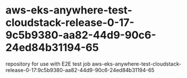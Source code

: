 # aws-eks-anywhere-test-cloudstack-release-0-17-9c5b9380-aa82-44d9-90c6-24ed84b31194-65
repository for use with E2E test job aws-eks-anywhere-test-cloudstack-release-0-17:9c5b9380-aa82-44d9-90c6-24ed84b31194-65
